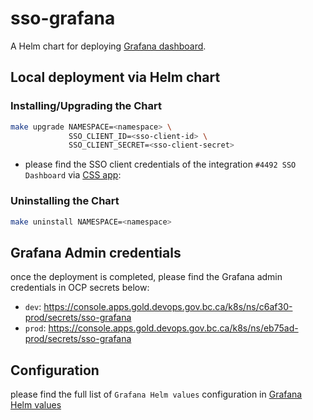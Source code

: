 # sso-grafana

A Helm chart for deploying [Grafana dashboard](https://github.com/grafana/helm-charts/tree/main/charts/grafana).

## Local deployment via Helm chart

### Installing/Upgrading the Chart

```sh
make upgrade NAMESPACE=<namespace> \
             SSO_CLIENT_ID=<sso-client-id> \
             SSO_CLIENT_SECRET=<sso-client-secret>
```

- please find the SSO client credentials of the integration `#4492 SSO Dashboard` via [CSS app](https://bcgov.github.io/sso-requests):

### Uninstalling the Chart

```sh
make uninstall NAMESPACE=<namespace>
```

## Grafana Admin credentials

once the deployment is completed, please find the Grafana admin credentials in OCP secrets below:

- `dev`: https://console.apps.gold.devops.gov.bc.ca/k8s/ns/c6af30-prod/secrets/sso-grafana
- `prod`: https://console.apps.gold.devops.gov.bc.ca/k8s/ns/eb75ad-prod/secrets/sso-grafana

## Configuration

please find the full list of `Grafana Helm values` configuration in [Grafana Helm values](https://github.com/grafana/helm-charts/blob/main/charts/grafana/values.yaml)
